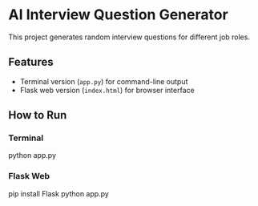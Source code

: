 # AI Interview Question Generator

This project generates random interview questions for different job roles.

## Features
- Terminal version (`app.py`) for command-line output
- Flask web version (`index.html`) for browser interface

## How to Run

### Terminal
python app.py

### Flask Web
pip install Flask
python app.py
